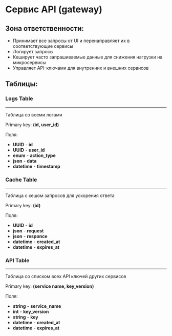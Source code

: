 # Сервис API (gateway)

## Зона ответственности:

* Принимает все запросы от UI и перенаправляет их в соответствующие сервисы
* Логирует запросы
* Кеширует часто запрашиваемые данные для снижения нагрузки на микросервисы
* Управляет API-ключами для внутренних и внешних сервисов

## Таблицы:

### Logs Table
---

Таблица со всеми логами

Primary key: **(id, user_id)**

Поля:
* **UUID** - **id**
* **UUID** - **user_id**
* **enum** - **action_type**
* **json** - **data**
* **datetime** - **timestamp**

### Cache Table
---

Таблица с кешом запросов для ускорения ответа

Primary key: **(id)**

Поля:
* **UUID** - **id**
* **json** - **request**
* **json** - **responce**
* **datetime** - **created_at**
* **datetime** - **expires_at**

### API Table
---

Таблица со списком всех API ключей других сервисов

Primary key: **(service name, key_version)**

Поля:
* **string** - **service_name**
* **int** - **key_version**
* **string** - **key**
* **datetime** - **created_at**
* **datetime** - **expires_at**